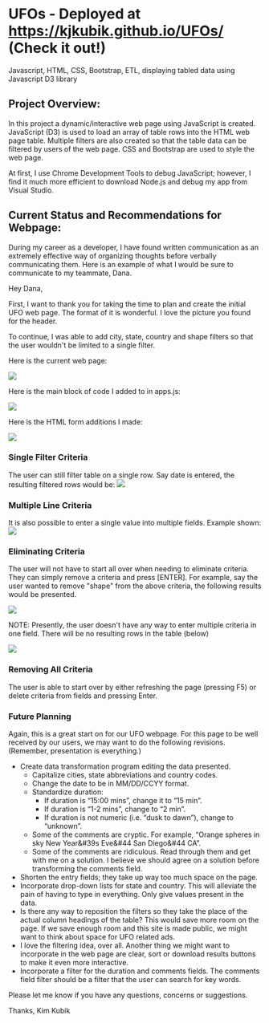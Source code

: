 # UFOs - Deployed at https://kjkubik.github.io/UFOs/ (Check it out!)
Javascript, HTML, CSS, Bootstrap, ETL, displaying tabled data using Javascript D3 library

## Project Overview:
In this project a dynamic/interactive web page using JavaScript is created. JavaScript (D3) is used to load an array of table rows into the HTML web page table. Multiple filters are also created so that the table data can be filtered by users of the web page. CSS and Bootstrap are used to style the web page. 

At first, I use Chrome Development Tools to debug JavaScript; however, I find it much more efficient to download Node.js and debug my app from Visual Studio. 

## Current Status and Recommendations for Webpage: 

During my career as a developer, I have found written communication as an extremely effective way of organizing thoughts before verbally communicating them. Here is an example of what I would be sure to communicate to my teammate, Dana. 

Hey Dana,

First, I want to thank you for taking the time to plan and create the initial UFO web page. The format of it is wonderful. I love the picture you found for the header. 

To continue, I was able to add city, state, country and shape filters so that the user wouldn't be limited to a single filter. 

Here is the current web page: 

![](static/images/StartHere.png)

Here is the main block of code I added to in apps.js: 

![](static/images/appsChange.png)

Here is the HTML form additions I made:

![](static/images/HTMLChange.png)


### Single Filter Criteria
The user can still filter table on a single row. Say date is entered, the resulting filtered rows would be:
![](static/images/FilteringBySingleField.png)

### Multiple Line Criteria
It is also possible to enter a single value into multiple fields. Example shown:
![](static/images/MultiSearch.png)

### Eliminating Criteria
The user will not have to start all over when needing to eliminate criteria. They can simply remove a criteria  and press [ENTER]. For example, say the user wanted to remove "shape" from the above criteria, the following results would be presented.

![](static/images/EliminatingShape.png)

NOTE: Presently, the user doesn't have any way to enter multiple criteria in one field. There will be no resulting rows in the table (below)

![](static/images/EnterMultiCities.png)

### Removing All Criteria
The user is able to start over by either refreshing the page (pressing F5) or delete criteria from fields and pressing Enter.

### Future Planning
Again, this is a great start on for our UFO webpage. For this page to be well received by our users, we may want to do the following revisions. (Remember, presentation is everything.)

- Create data transformation program editing the data presented. 
    - Capitalize cities, state abbreviations and country codes.
    - Change the date to be in MM/DD/CCYY format.
    - Standardize duration: 
      - If duration is “15:00 mins”, change it to “15 min”.
      - If duration is “1-2 mins”, change to “2 min”.
      - If duration is not numeric (i.e. “dusk to dawn”), change to “unknown”.
    - Some of the comments are cryptic. For example, “Orange spheres in sky New Year&#39s Eve&#44 San Diego&#44 CA”. 
    - Some of the comments are ridiculous. Read through them and get with me on a solution. I believe we should agree on a solution before transforming the comments field.
- Shorten the entry fields; they take up way too much space on the page.  
- Incorporate drop-down lists for state and country. This will alleviate the pain of having to type in everything. Only give values present in the data.
- Is there any way to reposition the filters so they take the place of the actual column headings of the table? This would save more room on the page. If we save enough room and this site is made public, we might want to think about space for UFO related ads.
- I love the filtering idea, over all. Another thing we might want to incorporate in the web page are clear, sort or download results buttons to make it even more interactive.
- Incorporate a filter for the duration and comments fields. The comments field filter should be a filter that the user can search for key words.

Please let me know if you have any questions, concerns or suggestions.

Thanks,
Kim Kubik
